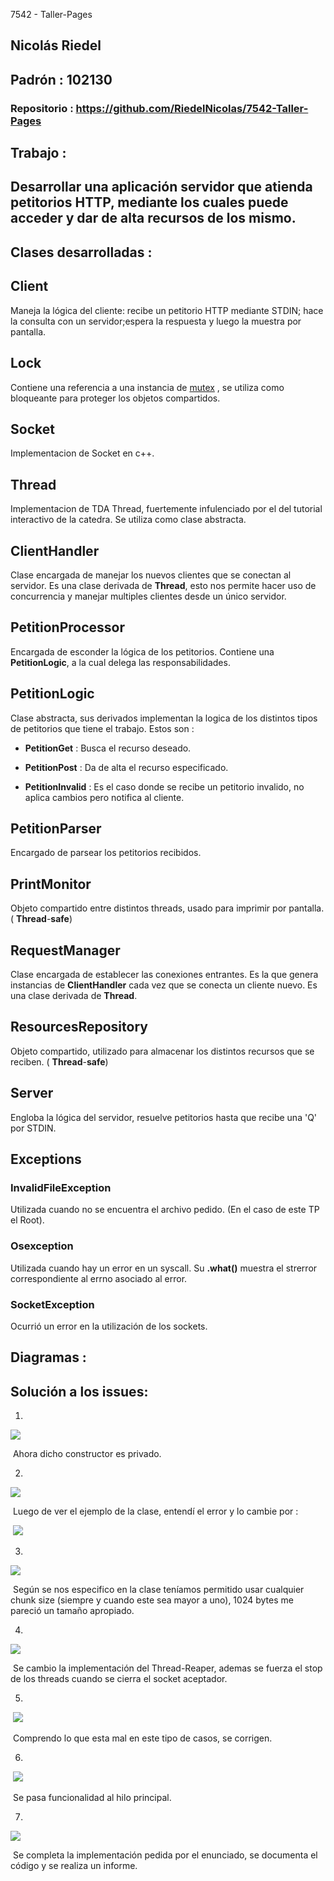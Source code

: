  7542 - Taller-Pages

## Nicolás Riedel

## Padrón : 102130

### Repositorio : https://github.com/RiedelNicolas/7542-Taller-Pages



## Trabajo :

## Desarrollar una aplicación servidor que atienda petitorios HTTP, mediante los cuales puede acceder y dar de alta recursos de los mismo.



## Clases desarrolladas :

## Client

Maneja la lógica del cliente: recibe un petitorio HTTP mediante STDIN; hace la consulta con un servidor;espera la respuesta y luego la muestra por pantalla.

## Lock

Contiene una referencia  a una instancia de  [mutex](http://www.cplusplus.com/reference/mutex/mutex/) , se utiliza como bloqueante para proteger los objetos compartidos.

## Socket

Implementacion de Socket en c++.

## Thread

Implementacion de TDA Thread, fuertemente infulenciado por el del tutorial interactivo de la catedra. Se utiliza como clase abstracta. 

## ClientHandler

Clase encargada de manejar los nuevos clientes que se conectan al servidor. Es una clase derivada de **Thread**, esto nos permite hacer uso de concurrencia y manejar multiples clientes desde un único servidor.

## PetitionProcessor

Encargada de esconder la lógica de los petitorios. Contiene una  **PetitionLogic**, a la cual delega las responsabilidades. 

## PetitionLogic

Clase abstracta, sus derivados implementan la logica de los distintos tipos de petitorios que tiene el trabajo. Estos son : 

- **PetitionGet** :  Busca el recurso deseado.

- **PetitionPost** : Da de alta el recurso especificado.

- **PetitionInvalid** : Es el caso donde se recibe un petitorio invalido, no aplica cambios pero notifica al cliente.

  

## PetitionParser

Encargado de parsear los petitorios recibidos.

## PrintMonitor

Objeto compartido entre distintos threads, usado para imprimir por pantalla. ( **Thread**-**safe**)

## RequestManager

Clase encargada de establecer las conexiones entrantes. Es la que genera instancias de **ClientHandler** cada vez que se conecta un cliente nuevo. Es una clase derivada de  **Thread**.

## **ResourcesRepository**

Objeto compartido, utilizado para almacenar los distintos recursos que se reciben.  ( **Thread**-**safe**)

## **Server**

Engloba la lógica del servidor, resuelve petitorios hasta que recibe una 'Q' por STDIN.

## Exceptions

### InvalidFileException

Utilizada cuando no se encuentra el archivo pedido. (En el caso de este TP el Root).

### Osexception

Utilizada cuando hay un error en un syscall.  Su **.what()** muestra el strerror correspondiente al errno asociado al error. 

### SocketException

Ocurrió un error en la utilización de los sockets.

## Diagramas :



## Solución a los issues:

1.

![](img/Issue1.png)

​		Ahora dicho constructor es privado.

2. 

![](img/Issue2.png)

​	                             Luego de ver el ejemplo de la clase, entendí el error y lo cambie por :  

​                             	![](img/solucion2.png)



3. 

![](img/issue3.png)

​				Según se nos especifico en la clase teníamos permitido usar cualquier chunk size (siempre  y cuando este sea mayor a uno), 1024 bytes me pareció un tamaño  apropiado.

4.

![](img/issue4.png)

​								Se cambio la implementación del Thread-Reaper, ademas se fuerza el stop de los threads cuando se cierra el socket aceptador. 

5.





​			![](img/issue5.png)

​					Comprendo lo que esta mal en este tipo de casos, se corrigen.



6.

​							 ![](img/issue6.png)

​							Se pasa funcionalidad al hilo principal.

7.

![](img/issueFinal.png)

​					Se completa la implementación pedida por el enunciado, se documenta el código y se realiza un informe.